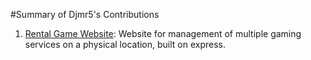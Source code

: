 #Summary of Djmr5's Contributions

1. [Rental Game Website](https://github.com/CDamianS/CiberServicio): Website for management of multiple gaming services on a physical location, built on express.